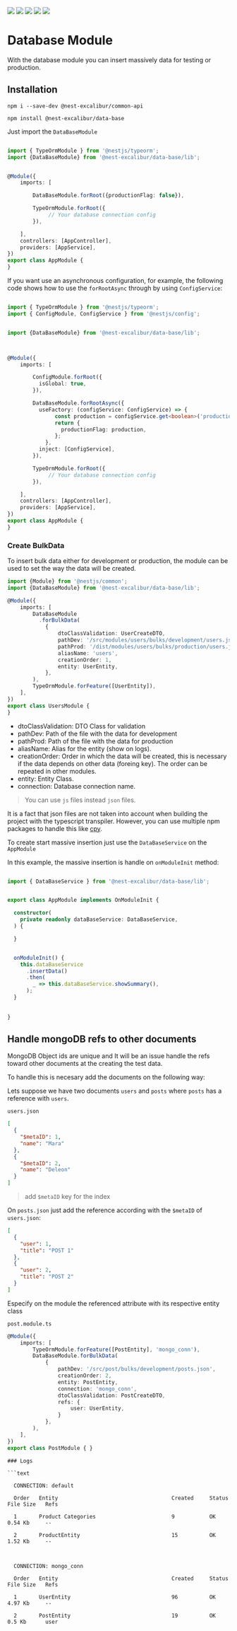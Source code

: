 <img src="https://img.shields.io/npm/dt/@nest-excalibur/data-base"></img>
<img src="https://img.shields.io/npm/v/@nest-excalibur/data-base"></img>
<img src="https://img.shields.io/npm/l/@nest-excalibur/data-base"></img>
<img src="https://img.shields.io/github/stars/nest-excalibur/data-base"></img>
<img src="https://img.shields.io/github/issues/nest-excalibur/data-base"></img>

# Database Module

With the database module you can insert massively data for testing or production.

## Installation

```shell
npm i --save-dev @nest-excalibur/common-api

npm install @nest-excalibur/data-base

```


Just import the `DataBaseModule`

```typescript

import { TypeOrmModule } from '@nestjs/typeorm';
import {DataBaseModule} from '@nest-excalibur/data-base/lib';


@Module({
    imports: [

        DataBaseModule.forRoot({productionFlag: false}),

        TypeOrmModule.forRoot({
             // Your database connection config
        }),

    ],
    controllers: [AppController],
    providers: [AppService],
})
export class AppModule {
}
```

If you want use an asynchronous configuration, for example, the following code shows how to use the `forRootAsync` 
through by using `ConfigService`:


```typescript

import { TypeOrmModule } from '@nestjs/typeorm';
import { ConfigModule, ConfigService } from '@nestjs/config';


import {DataBaseModule} from '@nest-excalibur/data-base/lib';



@Module({
    imports: [

        ConfigModule.forRoot({
          isGlobal: true,
        }),

        DataBaseModule.forRootAsync({
          useFactory: (configService: ConfigService) => {
               const production = configService.get<boolean>('production');
               return {
                 productionFlag: production,
               };
            },
          inject: [ConfigService],
        }),

        TypeOrmModule.forRoot({
             // Your database connection config
        }),

    ],
    controllers: [AppController],
    providers: [AppService],
})
export class AppModule {
}
```

### Create BulkData
To insert bulk data either for development or production, the module can be used to set the way the data will be created.

```typescript
import {Module} from '@nestjs/common';
import {DataBaseModule} from '@nest-excalibur/data-base/lib';

@Module({
    imports: [
        DataBaseModule
          .forBulkData(
            {
                dtoClassValidation: UserCreateDTO,
                pathDev: '/src/modules/users/bulks/development/users.json',
                pathProd: '/dist/modules/users/bulks/production/users.json',
                aliasName: 'users',
                creationOrder: 1,
                entity: UserEntity,
            },
        ),
        TypeOrmModule.forFeature([UserEntity]),
    ],
})
export class UsersModule {
}
```

* dtoClassValidation: DTO Class for validation
* pathDev: Path of the file with the data for development
* pathProd: Path of the file with the data for production
* aliasName: Alias for the entity (show on logs).
* creationOrder: Order in which the data will be created, this is necessary if the data depends on other data (foreing key). The order can be repeated in other modules.
* entity: Entity Class.
* connection: Database connection name.

> You can use `js` files instead `json` files.

It is a fact that json files are not taken into account when building the project with the typescript transpiler.
However, you can use multiple npm packages to handle this like [cpy](https://www.npmjs.com/package/cp).

To create start massive insertion just use the `DataBaseService` on the `AppModule`

In this example, the massive insertion is handle on `onModuleInit` method:

```typescript

import { DataBaseService } from '@nest-excalibur/data-base/lib';


export class AppModule implements OnModuleInit {

  constructor(
    private readonly dataBaseService: DataBaseService,
  ) {

  }


  onModuleInit() {
    this.dataBaseService
      .insertData()
      .then(
        _ => this.dataBaseService.showSummary(),
      );
  }
    
  
}

```

## Handle mongoDB refs to other documents
MongoDB Object ids are unique and It will be an issue handle the refs toward other documents at the creating 
the test data.

To handle this is necesary add the documents on the following way:

Lets suppose we have two documents `users` and `posts` where `posts` has a reference with  `users`.

`users.json`


```json
[
  {
    "$metaID": 1,
    "name": "Mara"
  },
  {
    "$metaID": 2,
    "name": "Deleon"
  }
]
```



> add `$metaID` key for the index


On `posts.json` just add the reference according with the `$metaID` of `users.json`:

```json
[
  {
    "user": 1,
    "title": "POST 1"
  },
  {
    "user": 2,
    "title": "POST 2"
  }
]  
```

Especify on the module the referenced attribute with its respective entity class

`post.module.ts`

```typescript
@Module({
    imports: [
        TypeOrmModule.forFeature([PostEntity], 'mongo_conn'),
        DataBaseModule.forBulkData(
            {
                pathDev: '/src/post/bulks/development/posts.json',
                creationOrder: 2,
                entity: PostEntity,
                connection: 'mongo_conn',
                dtoClassValidation: PostCreateDTO,
                refs: {
                    user: UserEntity,
                }
            },
        ),
    ],
})
export class PostModule { }
```



``` 
### Logs

```text

  CONNECTION: default                                                                                

  Order   Entity                                    Created     Status  File Size   Refs             

  1       Product Categories                        9           OK      0.54 Kb     --               

  2       ProductEntity                             15          OK      1.52 Kb     --               



  CONNECTION: mongo_conn                                                                         

  Order   Entity                                    Created     Status  File Size   Refs             

  1       UserEntity                                96          OK      4.97 Kb     --               

  2       PostEntity                                19          OK      0.5 Kb      user   
```
